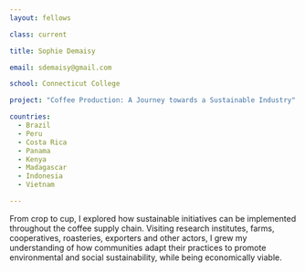 ```yaml
---
layout: fellows

class: current

title: Sophie Demaisy

email: sdemaisy@gmail.com

school: Connecticut College

project: "Coffee Production: A Journey towards a Sustainable Industry"

countries:
  - Brazil
  - Peru
  - Costa Rica
  - Panama
  - Kenya
  - Madagascar
  - Indonesia
  - Vietnam

---
```


From crop to cup, I explored how sustainable initiatives can be implemented throughout the coffee supply chain. Visiting research institutes, farms, cooperatives, roasteries, exporters and other actors, I grew my understanding of how communities adapt their practices to promote environmental and social sustainability, while being economically viable.
